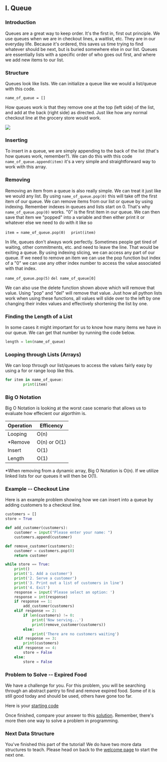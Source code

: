 ## I. Queue
### Introduction
Queues are a great way to keep order. It's the first in, first out principle. We use queues when we are in checkout lines, a waitlist, etc. They are in our everyday life. Because it's ordered, this saves us time trying to find whatever should be next, but is buried somewhere else in our list. Queues are essentially lists with a specific order of who goes out first, and where we add new items to our list. 

### Structure
Queues look like lists. We can initialize a queue like we would a list/queue with this code.

```name_of_queue = []```

How queues work is that they remove one at the top (left side) of the list, and add at the back (right side) as directed. Just like how any normal checkout line at the grocery store would work.

![](queuesAA.png)

### Inserting
To insert in a queue, we are simply appending to the back of the list (that's how queues work, remember?). We can do this with this code ```name_of_queue.append(item)``` it's a very simple and straightforward way to work with this array.

### Removing
Removing an item from a queue is also really simple. We can treat it just like we would any list. By using ```name_of_queue.pop(0)``` this will take off the first item of our queue. We can remove items from our list or queue by using indexing. Remember indexes in queues and lists start on 0. That's why ```name_of_queue.pop(0)``` works. "0" is the first item in our queue. We can then save that item we "popped" into a variable and then either print it or whatever else we need to do with it like so

```item = name_of_queue.pop(0)  ```
```print(item)```

In life, queues don't always work perfectly. Sometimes people get tired of waiting, other commitments, etc. and need to leave the line. That would be exiting a queue. By using indexing slicing, we can access any part of our queue. If we need to remove an item we can use the pop function but index of a "0" we can use any other index number to access the value associated with that index. 

```name_of_queue.pop(5)```
```del name_of_queue[0]```

We can also use the delete function shown above which will remove that value. Using "pop" and "del" will remove that value. Just how all python lists work when using these functions, all values will slide over to the left by one changing their index values and effectively shortening the list by one.

### Finding the Length of a List
In some cases it might important for us to know how many items we have in our queue. We can get that number by running the code below.

```python
length = len(name_of_queue)
```

### Looping through Lists (Arrays)
We can loop through our list/queues to access the values fairly easy by using a for or range loop like this.

```python
for item in name_of_queue:
        print(item)
```
### Big O Notation
Big O Notation is looking at the worst case scenario that allows us to evaluate how effecient our algorthim is.

Operation       | Efficency
----------------|-----------
Looping         | O(n)
*Remove         | O(n) or O(1)
Insert          | O(1)
Length          | O(1)

*When removing from a dynamic array, Big O Notation is O(n). If we utilize linked lists for our queues it will then be O(1).


### Example -- Checkout Line
Here is an example problem showing how we can insert into a queue by adding customers to a checkout line.

```python
customers = []
store = True

def add_customer(customers):
    customer = input("Please enter your name: ")
    customers.append(customer)

def remove_customer(customers): 
    customer = customers.pop(0)
    return customer

while store == True:
    print()
    print('1. Add a customer')
    print('2. Serve a customer')
    print('3. Print out a list of customers in line')
    print('4. Exit')
    response = input('Please select an option: ')
    response = int(response)
    if response == 1:
        add_customer(customers)
    elif response == 2:
        if len(customers) != 0:
            print('Now serving...')
            print(remove_customer(customers))
        else:
            print('There are no customers waiting')
    elif response == 3:
        print(customers)
    elif response == 4:
        store = False
    else:
        store = False 
```

### Problem to Solve -- Expired Food
We have a challenge for you. For this problem, you will be searching through an abstract pantry to find and remove expired food. Some of it is still good today and should be used, others have gone too far.

Here is your [starting code](1-pantry.py)

Once finished, compare your answer to this [solution](1-pantry_solution.py).
Remember, there's more then one way to solve a problem in programming. 

### Next Data Structure
You've finished this part of the tutorial! We do have two more data structures to teach.
Please head on back to the [welcome page](0-welcome.md) to start the next one.



